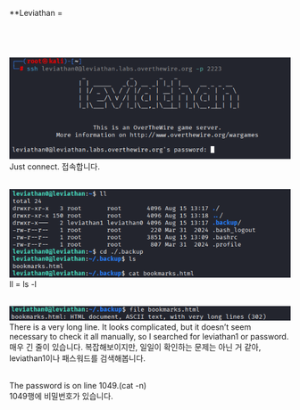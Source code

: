 **Leviathan =          
<br>
<br>
<br>

![image break](/Pictur/Level-1/levia1.png) <br>
Just connect. 접속합니다.
<br>
<br>


![image break](/Pictur/Level-1/levia2.png) <br>
ll = ls -l
<br>
<br>

![image break](/Pictur/Level-1/levia3.png) <br>
There is a very long line. It looks complicated, but it doesn’t seem necessary to check it all manually, so I searched for leviathan1 or password.<br>
매우 긴 줄이 있습니다. 복잡해보이지만, 일일이 확인하는 문제는 아닌 거 같아, leviathan1이나 패스워드를 검색해봅니다.
<br>
<br>


The password is on line 1049.(cat -n)<br>
1049행에 비밀번호가 있습니다. 
